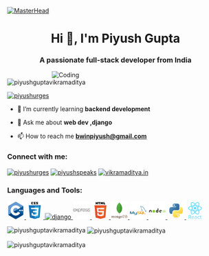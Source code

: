 [![MasterHead](https://camo.githubusercontent.com/3ec71d83ee6305494692fe3e50a0be6ef3234b418f6da537bda258ef29eef063/68747470733a2f2f7265732e636c6f7564696e6172792e636f6d2f6964722f696d6167652f75706c6f61642f76313630383732343232342f70726f66696c655f62616e6e65722e706e67)]()
<h1 align="center">Hi 👋, I'm Piyush Gupta</h1>
<h3 align="center">A passionate full-stack developer from India</h3>
<img align="right" alt="Coding" width="400" src="https://cdn.dribbble.com/users/1162077/screenshots/3848914/programmer.gif">

<p align="left"> <img src="https://komarev.com/ghpvc/?username=piyushguptavikramaditya&label=Profile%20views&color=0e75b6&style=flat" alt="piyushguptavikramaditya" /> </p>

<p align="left"> <a href="https://twitter.com/piyushurges" target="blank"><img src="https://img.shields.io/twitter/follow/piyushurges?logo=twitter&style=for-the-badge" alt="piyushurges" /></a> </p>

- 🌱 I’m currently learning **backend development**

- 💬 Ask me about **web dev ,django**

- 📫 How to reach me **bwinpiyush@gmail.com**

<h3 align="left">Connect with me:</h3>
<p align="left">
<a href="https://twitter.com/piyushurges" target="blank"><img align="center" src="https://raw.githubusercontent.com/rahuldkjain/github-profile-readme-generator/master/src/images/icons/Social/twitter.svg" alt="piyushurges" height="30" width="40" /></a>
<a href="https://linkedin.com/in/piyushspeaks" target="blank"><img align="center" src="https://raw.githubusercontent.com/rahuldkjain/github-profile-readme-generator/master/src/images/icons/Social/linked-in-alt.svg" alt="piyushspeaks" height="30" width="40" /></a>
<a href="https://instagram.com/vikramaditya.in" target="blank"><img align="center" src="https://raw.githubusercontent.com/rahuldkjain/github-profile-readme-generator/master/src/images/icons/Social/instagram.svg" alt="vikramaditya.in" height="30" width="40" /></a>
</p>

<h3 align="left">Languages and Tools:</h3>
<p align="left"> <a href="https://www.w3schools.com/cpp/" target="_blank" rel="noreferrer"> <img src="https://raw.githubusercontent.com/devicons/devicon/master/icons/cplusplus/cplusplus-original.svg" alt="cplusplus" width="40" height="40"/> </a> <a href="https://www.w3schools.com/css/" target="_blank" rel="noreferrer"> <img src="https://raw.githubusercontent.com/devicons/devicon/master/icons/css3/css3-original-wordmark.svg" alt="css3" width="40" height="40"/> </a> <a href="https://www.djangoproject.com/" target="_blank" rel="noreferrer"> <img src="https://cdn.worldvectorlogo.com/logos/django.svg" alt="django" width="40" height="40"/> </a> <a href="https://expressjs.com" target="_blank" rel="noreferrer"> <img src="https://raw.githubusercontent.com/devicons/devicon/master/icons/express/express-original-wordmark.svg" alt="express" width="40" height="40"/> </a> <a href="https://www.w3.org/html/" target="_blank" rel="noreferrer"> <img src="https://raw.githubusercontent.com/devicons/devicon/master/icons/html5/html5-original-wordmark.svg" alt="html5" width="40" height="40"/> </a> <a href="https://www.mongodb.com/" target="_blank" rel="noreferrer"> <img src="https://raw.githubusercontent.com/devicons/devicon/master/icons/mongodb/mongodb-original-wordmark.svg" alt="mongodb" width="40" height="40"/> </a> <a href="https://www.mysql.com/" target="_blank" rel="noreferrer"> <img src="https://raw.githubusercontent.com/devicons/devicon/master/icons/mysql/mysql-original-wordmark.svg" alt="mysql" width="40" height="40"/> </a> <a href="https://nodejs.org" target="_blank" rel="noreferrer"> <img src="https://raw.githubusercontent.com/devicons/devicon/master/icons/nodejs/nodejs-original-wordmark.svg" alt="nodejs" width="40" height="40"/> </a> <a href="https://www.python.org" target="_blank" rel="noreferrer"> <img src="https://raw.githubusercontent.com/devicons/devicon/master/icons/python/python-original.svg" alt="python" width="40" height="40"/> </a> <a href="https://reactjs.org/" target="_blank" rel="noreferrer"> <img src="https://raw.githubusercontent.com/devicons/devicon/master/icons/react/react-original-wordmark.svg" alt="react" width="40" height="40"/> </a> </p>

<p><img align="left" src="https://github-readme-stats.vercel.app/api/top-langs?username=piyushguptavikramaditya&show_icons=true&locale=en&layout=compact" alt="piyushguptavikramaditya" /></p>

<p>&nbsp;<img align="center" src="https://github-readme-stats.vercel.app/api?username=piyushguptavikramaditya&show_icons=true&locale=en" alt="piyushguptavikramaditya" /></p>

<p><img align="center" src="https://github-readme-streak-stats.herokuapp.com/?user=piyushguptavikramaditya&" alt="piyushguptavikramaditya" /></p>
